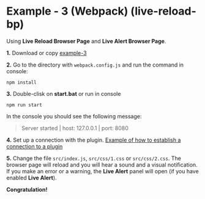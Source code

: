 # Example - 3 (Webpack) (live-reload-bp)

Using **Live Reload Browser Page** and **Live Alert Browser Page**.

**1.** Download or copy [example-3](https://github.com/Yuriy-Svetlov/live-reload-bp/tree/main/documentation/examples/webpack/3)

**2.** Go to the directory with `webpack.config.js` and run the command in console: 

```shell
npm install
```

**3.** Double-clisk on **start.bat** or run in console 

```shell
npm run start
```
In the console you should see the following message:

> Server started | host: 127.0.0.1 | port: 8080

**4.** Set up a connection with the plugin. [Example of how to establish a connection to a plugin](https://github.com/Yuriy-Svetlov/live-reload-bp/tree/main/documentation/examples/%D1%81onnect_to_server)

**5.** 
Change the file `src/index.js`, `src/css/1.css` or `src/css/2.css`. The browser page will reload and you will hear a sound and a visual notification. If you make an error or a warning, the **Live Alert** panel will open (if you have enabled **Live Alert**).

**Congratulation!**

